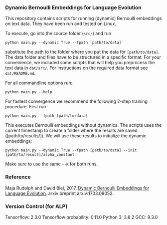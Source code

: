 ### Dynamic Bernoulli Embeddings for Language Evolution

This repository contains scripts for running (dynamic) Bernoulli embeddings on text data.
They have been run and tested on Linux. 

To execute, go into the source folder (`src/`) and run 

   ```python main.py --dynamic True --fpath [path/to/data]```

substitute the path to the folder where you put the data for `[path/to/data]`.
The data folder and files have to be structured in a specific format.
For your convenience, we included some scripts that will help you preprocess the text data in `dat/src/`. For instructions on the required data format see `dat/README.md`.

For all commandline options run:

   ```python main.py --help```

For fastest convergence we recommend the following 2-step training procedure.
First run

   ```python main.py --fpath [path/to/data]```

This executes Bernoulli embeddings without dynamics. The scripts uses the current timestamp to create a folder where the results are saved ([path/to/results/]). We will use these results to initialize the dynamic embeddings:

   ```python main.py --dynamic True --fpath [path/to/data] --init [path/to/result]/alpha_constant```

Make sure to use the same `--K` for both runs.


### Reference
Maja Rudolph and David Blei, 2017. [Dynamic Bernoulli Embeddings for Language Evolution](https://arxiv.org/abs/1703.08052).
arxiv preprint arxiv:1703.08052.

### Version Control (for ALP)
Tensorflow: 2.3.0
Tensorflow probability: 0.11.0
Python 3: 3.8.2
GCC: 9.3.0
